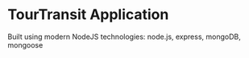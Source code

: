 # TourTransit Application

Built using modern NodeJS technologies: node.js, express, mongoDB, mongoose

